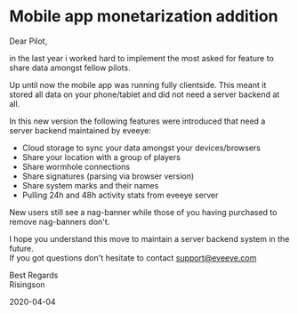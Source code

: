 # Mobile app monetarization addition
Dear Pilot,

in the last year i worked hard to implement the most asked for feature to share data amongst fellow pilots.

Up until now the mobile app was running fully clientside. This meant it stored all data on your phone/tablet and did not need a server backend at all. 

In this new version the following features were introduced that need a server backend maintained by eveeye:

- Cloud storage to sync your data amongst your devices/browsers
- Share your location with a group of players
- Share wormhole connections
- Share signatures (parsing via browser version)
- Share system marks and their names
- Pulling 24h and 48h activity stats from eveeye server

New users still see a nag-banner while those of you having purchased to remove nag-banners don't.

I hope you understand this move to maintain a server backend system in the future.<br>
If you got questions don't hesitate to contact support@eveeye.com<br>

Best Regards<br>
Risingson

2020-04-04





<!--stackedit_data:
eyJoaXN0b3J5IjpbLTE1Mzk5NTI5MTMsMTA4MTI2MTk4NywzNj
UwMzA0MjcsNDI3NzE4NTg4LDEyNDE4MjIxNDEsLTExNzQxODMy
NzQsLTEyMzIzMDE4NjYsLTE1OTEzMTY2MiwxMTkxMDEzMDYwLC
0xMDYyMTEzNjYyXX0=
-->